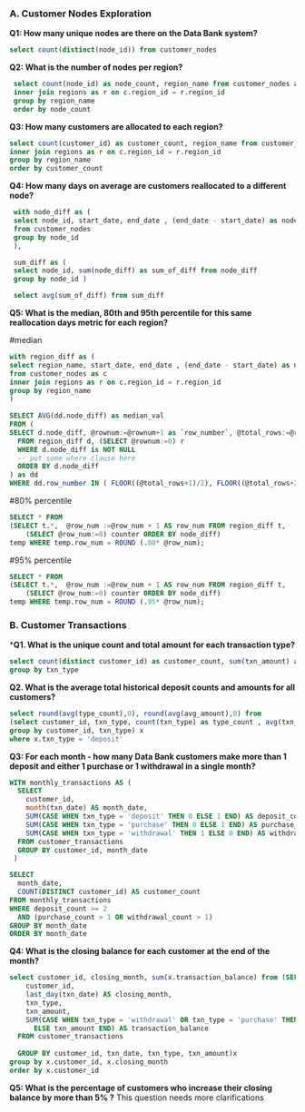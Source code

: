 ### A. Customer Nodes Exploration
**Q1: How many unique nodes are there on the Data Bank system?**
 
  ```sql
  select count(distinct(node_id)) from customer_nodes
 ```
  **Q2:  What is the number of nodes per region?**
 
 ```sql
  select count(node_id) as node_count, region_name from customer_nodes as c
  inner join regions as r on c.region_id = r.region_id
  group by region_name
  order by node_count
```
 
 **Q3: How many customers are allocated to each region?**
 
  ```sql
  select count(customer_id) as customer_count, region_name from customer_nodes as c
  inner join regions as r on c.region_id = r.region_id
  group by region_name
  order by customer_count
 ```

  **Q4: How many days on average are customers reallocated to a different node?**
 
 ```sql
  with node_diff as (
  select node_id, start_date, end_date , (end_date - start_date) as node_diff
  from customer_nodes
  group by node_id
  ),
 
  sum_diff as (
  select node_id, sum(node_diff) as sum_of_diff from node_diff
  group by node_id )
 
  select avg(sum_of_diff) from sum_diff
 ```


**Q5: What is the median, 80th and 95th percentile for this same reallocation days metric for each region?**
 

#median
 
```sql
with region_diff as (
select region_name, start_date, end_date , (end_date - start_date) as node_diff
from customer_nodes as c
inner join regions as r on c.region_id = r.region_id
group by region_name
)
 
SELECT AVG(dd.node_diff) as median_val
FROM (
SELECT d.node_diff, @rownum:=@rownum+1 as `row_number`, @total_rows:=@rownum
  FROM region_diff d, (SELECT @rownum:=0) r
  WHERE d.node_diff is NOT NULL
  -- put some where clause here
  ORDER BY d.node_diff
) as dd
WHERE dd.row_number IN ( FLOOR((@total_rows+1)/2), FLOOR((@total_rows+2)/2) );
```


#80% percentile

```sql
SELECT * FROM
(SELECT t.*,  @row_num :=@row_num + 1 AS row_num FROM region_diff t,
    (SELECT @row_num:=0) counter ORDER BY node_diff)
temp WHERE temp.row_num = ROUND (.80* @row_num);
```



#95% percentile

```sql
SELECT * FROM
(SELECT t.*,  @row_num :=@row_num + 1 AS row_num FROM region_diff t,
    (SELECT @row_num:=0) counter ORDER BY node_diff)
temp WHERE temp.row_num = ROUND (.95* @row_num);

```










### B. Customer Transactions
***Q1. What is the unique count and total amount for each transaction type?**
```sql
select count(distinct customer_id) as customer_count, sum(txn_amount) as total_sum_amount, txn_type from customer_transactions
group by txn_type
```

**Q2. What is the average total historical deposit counts and amounts for all customers?**

```sql
select round(avg(type_count),0), round(avg(avg_amount),0) from
(select customer_id, txn_type, count(txn_type) as type_count , avg(txn_amount) as avg_amount from customer_transactions
group by customer_id, txn_type) x
where x.txn_type = 'deposit'
```

**Q3: For each month - how many Data Bank customers make more than 1 deposit and either 1 purchase or 1 withdrawal in a single month?**

```sql
WITH monthly_transactions AS (
  SELECT
    customer_id,
    month(txn_date) AS month_date,
    SUM(CASE WHEN txn_type = 'deposit' THEN 0 ELSE 1 END) AS deposit_count,
    SUM(CASE WHEN txn_type = 'purchase' THEN 0 ELSE 1 END) AS purchase_count,
    SUM(CASE WHEN txn_type = 'withdrawal' THEN 1 ELSE 0 END) AS withdrawal_count
  FROM customer_transactions
  GROUP BY customer_id, month_date
 )

SELECT
  month_date,
  COUNT(DISTINCT customer_id) AS customer_count
FROM monthly_transactions
WHERE deposit_count >= 2
  AND (purchase_count > 1 OR withdrawal_count > 1)
GROUP BY month_date
ORDER BY month_date

```

**Q4: What is the closing balance for each customer at the end of the month?**

```sql
select customer_id, closing_month, sum(x.transaction_balance) from (SELECT
    customer_id,
    last_day(txn_date) AS closing_month,
    txn_type,
    txn_amount,
    SUM(CASE WHEN txn_type = 'withdrawal' OR txn_type = 'purchase' THEN (-txn_amount)
      ELSE txn_amount END) AS transaction_balance
  FROM customer_transactions
 
  GROUP BY customer_id, txn_date, txn_type, txn_amount)x
group by x.customer_id, x.closing_month
order by x.customer_id
```
**Q5: What is the percentage of customers who increase their closing balance by more than 5% ?**
This question needs more clarifications 
